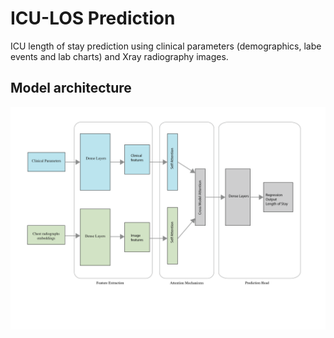 # ICU-LOS Prediction

ICU length of stay prediction using clinical parameters (demographics, labe events and lab charts) and Xray radiography images.

## Model architecture

![alt text](https://github.com/SandaliLokuge/ICU_LOS_Prediction/blob/main/model_architecture.png)

